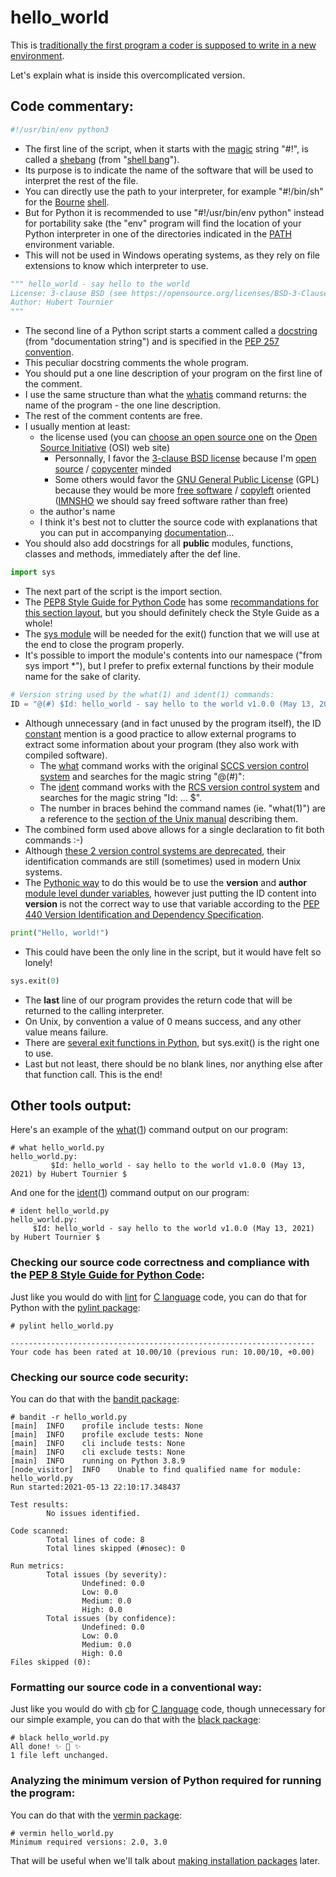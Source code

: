 # hello_world
This is [traditionally the first program a coder is supposed to write in a new environment](http://www.catb.org/~esr/jargon/html/H/hello-world.html).

Let's explain what is inside this overcomplicated version.

## Code commentary:
```Python
#!/usr/bin/env python3
```

* The first line of the script, when it starts with the [magic](http://www.catb.org/~esr/jargon/html/M/magic-number.html) string "#!", is called a [shebang](https://en.wikipedia.org/wiki/Shebang_(Unix))
(from "[shell bang](http://www.catb.org/~esr/jargon/html/S/shebang.html)").
* Its purpose is to indicate the name of the software that will be used to interpret the rest of the file.
* You can directly use the path to your interpreter, for example "#!/bin/sh" for the [Bourne](https://en.wikipedia.org/wiki/Stephen_R._Bourne) [shell](http://www.catb.org/~esr/jargon/html/S/shell.html).
* But for Python it is recommended to use "#!/usr/bin/env python" instead for portability sake
(the "env" program will find the location of your Python interpreter in one of the directories indicated in the
[PATH](http://www.catb.org/~esr/jargon/html/P/path.html) environment variable.
* This will not be used in Windows operating systems, as they rely on file extensions to know which interpreter to use.

```Python
""" hello_world - say hello to the world
License: 3-clause BSD (see https://opensource.org/licenses/BSD-3-Clause)
Author: Hubert Tournier
"""
```

* The second line of a Python script starts a comment called a [docstring](https://www.python.org/dev/peps/pep-0008/#documentation-strings) (from "documentation
  string") and is specified in the [PEP 257 convention](https://www.python.org/dev/peps/pep-0257/).
* This peculiar docstring comments the whole program.
* You should put a one line description of your program on the first line of the comment.
* I use the same structure than what the [whatis](https://www.freebsd.org/cgi/man.cgi?query=whatis) command returns: the name of the program - the one line description.
* The rest of the comment contents are free.
* I usually mention at least:
  * the license used (you can [choose an open source one](https://opensource.org/licenses/) on the [Open Source Initiative](https://opensource.org/) (OSI) web site)
    * Personnally, I favor the [3-clause BSD license](https://opensource.org/licenses/BSD-3-Clause) because I'm [open source](http://www.catb.org/~esr/jargon/html/O/open-source.html) / [copycenter](http://www.catb.org/~esr/jargon/html/C/copycenter.html) minded
    * Some others would favor the [GNU General Public License](https://opensource.org/licenses/gpl-license) (GPL) because they would be more [free software](http://www.catb.org/~esr/jargon/html/F/free-software.html) / [copyleft](http://www.catb.org/~esr/jargon/html/C/copyleft.html) oriented ([IMNSHO](http://www.catb.org/~esr/jargon/html/I/IMHO.html) we should say freed software rather than free) 
  * the author's name
  * I think it's best not to clutter the source code with explanations that you can put in accompanying [documentation](http://www.catb.org/~esr/jargon/html/D/documentation.html)...
* You should also add docstrings for all **public** modules, functions, classes and methods, immediately after the def line.

```Python
import sys
```

* The next part of the script is the import section.
* The [PEP8 Style Guide for Python Code](https://www.python.org/dev/peps/pep-0008/) has some [recommandations for this section layout](https://www.python.org/dev/peps/pep-0008/#imports), but you should definitely check the Style Guide as a whole!
* The [sys module](https://docs.python.org/3/library/sys.html) will be needed for the exit() function that we will use at the end to close the program properly.
* It's possible to import the module's contents into our namespace ("from sys import \*"), but I prefer to prefix external functions by their module name for the sake of clarity. 

```Python
# Version string used by the what(1) and ident(1) commands:
ID = "@(#) $Id: hello_world - say hello to the world v1.0.0 (May 13, 2021) by Hubert Tournier $"
```

* Although unnecessary (and in fact unused by the program itself), the ID [constant](https://www.python.org/dev/peps/pep-0008/#constants) mention is a good practice to allow external programs to extract some information about your program (they also work with compiled software).
  * The [what](https://www.freebsd.org/cgi/man.cgi?query=what) command works with the original [SCCS version control system](https://en.wikipedia.org/wiki/Source_Code_Control_System) and searches for the magic string "@(#)":
  * The [ident](https://www.freebsd.org/cgi/man.cgi?query=ident) command works with the [RCS version control system](https://en.wikipedia.org/wiki/Revision_Control_System) and searches for the magic string "Id: ... $".
  * The number in braces behind the command names (ie. "what(1)") are a reference to the [section of the Unix manual](https://www.freebsd.org/cgi/man.cgi?query=man) describing them. 
* The combined form used above allows for a single declaration to fit both commands :-)
* Although [these 2 version control systems are deprecated](https://initialcommit.com/blog/Technical-Guide-VCS-Internals), their identification commands are still (sometimes) used in modern Unix systems.
* The [Pythonic way](https://www.python.org/dev/peps/pep-0020/) to do this would be to use the __version__ and __author__ [module level dunder variables](https://www.python.org/dev/peps/pep-0008/#module-level-dunder-names), however just putting the ID content into __version__ is not the correct way to use that variable according to the [PEP 440 Version Identification and Dependency Specification](https://www.python.org/dev/peps/pep-0440/).

```Python
print("Hello, world!")
```

* This could have been the only line in the script, but it would have felt so lonely!

```Python
sys.exit(0)
```

* The **last** line of our program provides the return code that will be returned to the calling interpreter.
* On Unix, by convention a value of 0 means success, and any other value means failure.
* There are [several exit functions in Python](https://www.geeksforgeeks.org/python-exit-commands-quit-exit-sys-exit-and-os-_exit/), but sys.exit() is the right one to use.
* Last but not least, there should be no blank lines, nor anything else after that function call. This is the end!

## Other tools output:
Here's an example of the [what](https://www.freebsd.org/cgi/man.cgi?query=what)([1](https://www.freebsd.org/cgi/man.cgi?query=intro&sektion=1)) command output on our program:
```
# what hello_world.py
hello_world.py:
         $Id: hello_world - say hello to the world v1.0.0 (May 13, 2021) by Hubert Tournier $
```

And one for the [ident](https://www.freebsd.org/cgi/man.cgi?query=ident)([1](https://www.freebsd.org/cgi/man.cgi?query=intro&sektion=1)) command output on our program:
```
# ident hello_world.py
hello_world.py:
     $Id: hello_world - say hello to the world v1.0.0 (May 13, 2021) by Hubert Tournier $
```

### Checking our source code correctness and compliance with the [PEP 8 Style Guide for Python Code](https://www.python.org/dev/peps/pep-0008/):
Just like you would do with [lint](http://www.catb.org/~esr/jargon/html/L/lint.html) for [C language](http://www.catb.org/~esr/jargon/html/C/C.html) code, you can do that for Python with the [pylint package](https://pypi.org/project/pylint/):
```
# pylint hello_world.py

--------------------------------------------------------------------
Your code has been rated at 10.00/10 (previous run: 10.00/10, +0.00)
```

### Checking our source code security:
You can do that with the [bandit package](https://pypi.org/project/bandit/):
```
# bandit -r hello_world.py
[main]  INFO    profile include tests: None
[main]  INFO    profile exclude tests: None
[main]  INFO    cli include tests: None
[main]  INFO    cli exclude tests: None
[main]  INFO    running on Python 3.8.9
[node_visitor]  INFO    Unable to find qualified name for module: hello_world.py
Run started:2021-05-13 22:10:17.348437

Test results:
        No issues identified.

Code scanned:
        Total lines of code: 8
        Total lines skipped (#nosec): 0

Run metrics:
        Total issues (by severity):
                Undefined: 0.0
                Low: 0.0
                Medium: 0.0
                High: 0.0
        Total issues (by confidence):
                Undefined: 0.0
                Low: 0.0
                Medium: 0.0
                High: 0.0
Files skipped (0):
```

### Formatting our source code in a conventional way:
Just like you would do with [cb](https://www.freebsd.org/cgi/man.cgi?query=cb&manpath=Unix+Seventh+Edition) for [C language](http://www.catb.org/~esr/jargon/html/C/C.html) code, though unnecessary for our simple example, you can do that with the [black package](https://pypi.org/project/black/):
```
# black hello_world.py
All done! ✨ 🍰 ✨
1 file left unchanged.
```

### Analyzing the minimum version of Python required for running the program:
You can do that with the [vermin package](https://pypi.org/project/vermin/):
```
# vermin hello_world.py
Minimum required versions: 2.0, 3.0
```
That will be useful when we'll talk about [making installation packages](https://packaging.python.org/tutorials/packaging-projects/) later.
